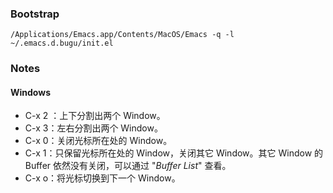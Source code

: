 ### Bootstrap
```
/Applications/Emacs.app/Contents/MacOS/Emacs -q -l ~/.emacs.d.bugu/init.el
```

### Notes
#### Windows
- C-x 2 ：上下分割出两个 Window。
- C-x 3：左右分割出两个 Window。
- C-x 0：关闭光标所在处的 Window。
- C-x 1：只保留光标所在处的 Window，关闭其它 Window。其它 Window 的 Buffer 依然没有关闭，可以通过 "*Buffer List*" 查看。
- C-x o：将光标切换到下一个 Window。 